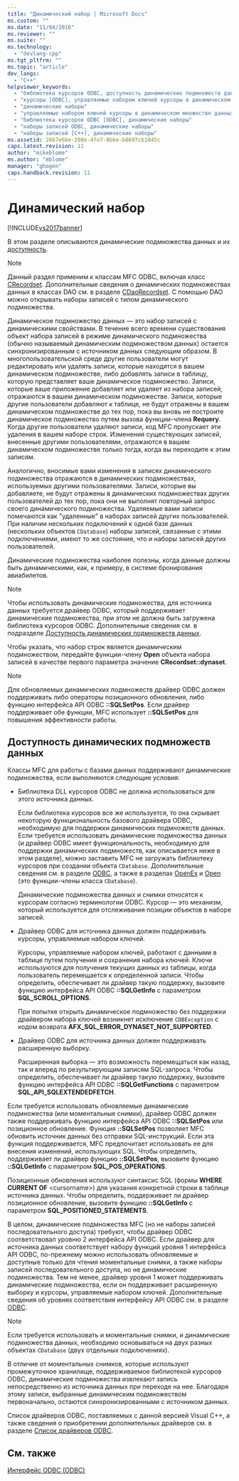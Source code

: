 ```yaml
---
title: "Динамический набор | Microsoft Docs"
ms.custom: ""
ms.date: "11/04/2016"
ms.reviewer: ""
ms.suite: ""
ms.technology: 
  - "devlang-cpp"
ms.tgt_pltfrm: ""
ms.topic: "article"
dev_langs: 
  - "C++"
helpviewer_keywords: 
  - "библиотека курсоров ODBC, доступность динамических подмножеств данных"
  - "курсоры [ODBC], управляемые набором ключей курсоры в динамическом множестве данных"
  - "динамические наборы"
  - "управляемые набором ключей курсоры в динамическом множестве данных"
  - "библиотека курсоров ODBC [ODBC], динамические наборы"
  - "наборы записей ODBC, динамические наборы"
  - "наборы записей [C++], динамические наборы"
ms.assetid: 2867e6be-208e-4fe7-8bbe-b8697cb1045c
caps.latest.revision: 11
author: "mikeblome"
ms.author: "mblome"
manager: "ghogen"
caps.handback.revision: 11
---
```

# Динамический набор
[!INCLUDE[vs2017banner](../../assembler/inline/includes/vs2017banner.md)]

В этом разделе описываются динамические подмножества данных и их [доступность](#_core_availability_of_dynasets).  
  
> [!NOTE]
>  Данный раздел применим к классам MFC ODBC, включая класс [CRecordset](../Topic/CRecordset%20Class.md).  Дополнительные сведения о динамических подмножествах данных в классах DAO см. в разделе [CDaoRecordset](../../mfc/reference/cdaorecordset-class.md).  С помощью DAO можно открывать наборы записей с типом динамического подмножества.  
  
 Динамическое подмножество данных — это набор записей с динамическими свойствами.  В течение всего времени существования объект набора записей в режиме динамического подмножества \(обычно называемый динамическим подмножеством данных\) остается синхронизированным с источником данных следующим образом.  В многопользовательской среде другие пользователи могут редактировать или удалять записи, которые находятся в вашем динамическом подмножестве, либо добавлять записи в таблицу, которую представляет ваше динамическое подмножество.  Записи, которые ваше приложение добавляет или удаляет из набора записей, отражаются в вашем динамическом подмножестве.  Записи, которые другие пользователи добавляют к таблице, не будут отражены в вашем динамическом подмножестве до тех пор, пока вы вновь не построите динамическое подмножество путем вызова функции\-члена **Requery**.  Когда другие пользователи удаляют записи, код MFC пропускает эти удаления в вашем наборе строк.  Изменения существующих записей, внесенные другими пользователями, отражаются в вашем динамическом подмножестве только тогда, когда вы переходите к этим записям.  
  
 Аналогично, вносимые вами изменения в записях динамического подмножества отражаются в динамических подмножествах, используемых другими пользователями.  Записи, которые вы добавляете, не будут отражены в динамических подмножествах других пользователей до тех пор, пока они не выполнят повторный запрос своего динамического подмножества.  Удаляемые вами записи помечаются как "удаленные" в наборах записей других пользователей.  При наличии нескольких подключений к одной базе данных \(нескольких объектов `CDatabase`\) наборы записей, связанные с этими подключениями, имеют то же состояние, что и наборы записей других пользователей.  
  
 Динамические подмножества наиболее полезны, когда данные должны быть динамическими, как, к примеру, в системе бронирования авиабилетов.  
  
> [!NOTE]
>  Чтобы использовать динамические подмножества, для источника данных требуется драйвер ODBC, который поддерживает динамические подмножества, при этом не должна быть загружена библиотека курсоров ODBC.  Дополнительные сведения см. в подразделе [Доступность динамических подмножеств данных](#_core_availability_of_dynasets).  
  
 Чтобы указать, что набор строк является динамическим подмножеством, передайте функции\-члену **Open** объекта набора записей в качестве первого параметра значение **CRecordset::dynaset**.  
  
> [!NOTE]
>  Для обновляемых динамических подмножеств драйвер ODBC должен поддерживать либо операторы позиционного обновления, либо функцию интерфейса API ODBC **::SQLSetPos**.  Если драйвер поддерживает обе функции, MFC использует **::SQLSetPos** для повышения эффективности работы.  
  
##  <a name="_core_availability_of_dynasets"></a> Доступность динамических подмножеств данных  
 Классы MFC для работы с базами данных поддерживают динамические подмножества, если выполняются следующие условия:  
  
-   Библиотека DLL курсоров ODBC не должна использоваться для этого источника данных.  
  
     Если библиотека курсоров все же используется, то она скрывает некоторую функциональность базового драйвера ODBC, необходимую для поддержки динамических подмножеств данных.  Если требуется использовать динамические подмножества данных \(и драйвер ODBC имеет функциональность, необходимую для поддержки динамических подмножеств, как описывается ниже в этом разделе\), можно заставить MFC не загружать библиотеку курсоров при создании объекта `CDatabase`.  Дополнительные сведения см. в разделе [ODBC](../../data/odbc/odbc-basics.md), а также в разделах [OpenEx](../Topic/CDatabase::OpenEx.md) и [Open](../Topic/CDatabase::Open.md) \(это функции\-члены класса `CDatabase`\).  
  
     Динамические подмножества данных и снимки относятся к курсорам согласно терминологии ODBC.  Курсор — это механизм, который используется для отслеживания позиции объектов в наборе записей.  
  
-   Драйвер ODBC для источника данных должен поддерживать курсоры, управляемые набором ключей.  
  
     Курсоры, управляемые набором ключей, работают с данными в таблице путем получения и сохранения набора ключей.  Ключи используются для получения текущих данных из таблицы, когда пользователь перемещается к определенной записи.  Чтобы определить, обеспечивает ли драйвер такую поддержку, вызовите функцию интерфейса API ODBC **::SQLGetInfo** с параметром **SQL\_SCROLL\_OPTIONS**.  
  
     При попытке открыть динамическое подмножество без поддержки драйвером набора ключей возникнет исключение `CDBException` с кодом возврата **AFX\_SQL\_ERROR\_DYNASET\_NOT\_SUPPORTED**.  
  
-   Драйвер ODBC для источника данных должен поддерживать расширенную выборку.  
  
     Расширенная выборка — это возможность перемещаться как назад, так и вперед по результирующим записям SQL\-запроса.  Чтобы определить, обеспечивает ли драйвер такую поддержку, вызовите функцию интерфейса API ODBC **::SQLGetFunctions** с параметром **SQL\_API\_SQLEXTENDEDFETCH**.  
  
 Если требуется использовать обновляемые динамические подмножества \(или моментальные снимки\), драйвер ODBC должен также поддерживать функцию интерфейса API ODBC **::SQLSetPos** или позиционное обновление.  Функция **::SQLSetPos** позволяет MFC обновить источник данных без отправки SQL\-инструкций.  Если эта функция поддерживается, MFC предпочитает использовать ее для внесения изменений, использующих SQL.  Чтобы определить, поддерживает ли драйвер функцию **::SQLSetPos**, вызовите функцию **::SQLGetInfo** с параметром **SQL\_POS\_OPERATIONS**.  
  
 Позиционные обновления используют синтаксис SQL \(формы **WHERE CURRENT OF** \<cursorname\>\) для указания конкретной строки в таблице источника данных.  Чтобы определить, поддерживает ли драйвер позиционное обновление, вызовите функцию **::SQLGetInfo** с параметром **SQL\_POSITIONED\_STATEMENTS**.  
  
 В целом, динамические подмножества MFC \(но не наборы записей последовательного доступа\) требуют, чтобы драйвер ODBC соответствовал уровню 2 интерфейса API ODBC.  Если драйвер для источника данных соответствует набору функций уровня 1 интерфейса API ODBC, по\-прежнему можно использовать обновляемые и доступные только для чтения моментальные снимки, а также наборы записей последовательного доступа, но не динамические подмножества.  Тем не менее, драйвер уровня 1 может поддерживать динамические подмножества, если он поддерживает расширенную выборку и курсоры, управляемые набором ключей.  Дополнительные сведения об уровнях соответствия интерфейсу API ODBC см. в разделе [ODBC](../../data/odbc/odbc-basics.md).  
  
> [!NOTE]
>  Если требуется использовать и моментальные снимки, и динамические подмножества данных, необходимо основываться на двух разных объектах `CDatabase` \(двух отдельных подключениях\).  
  
 В отличие от моментальных снимков, которые используют промежуточное хранилище, поддерживаемое библиотекой курсоров ODBC, динамические подмножества извлекают запись непосредственно из источника данных при переходе на нее.  Благодаря этому записи, выбранные динамическим подмножеством первоначально, остаются синхронизированными с источником данных.  
  
 Список драйверов ODBC, поставляемых с данной версией Visual C\+\+, а также сведения о приобретении дополнительных драйверов см. в разделе [Список драйверов ODBC](../../data/odbc/odbc-driver-list.md).  
  
## См. также  
 [Интерфейс ODBC \(ODBC\)](../Topic/Open%20Database%20Connectivity%20\(ODBC\).md)